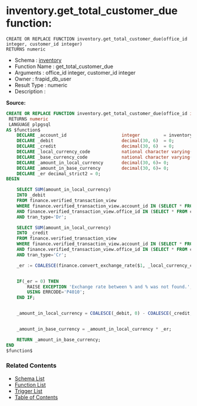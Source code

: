 # inventory.get_total_customer_due function:

```plpgsql
CREATE OR REPLACE FUNCTION inventory.get_total_customer_due(office_id integer, customer_id integer)
RETURNS numeric
```
* Schema : [inventory](../../schemas/inventory.md)
* Function Name : get_total_customer_due
* Arguments : office_id integer, customer_id integer
* Owner : frapid_db_user
* Result Type : numeric
* Description : 


**Source:**
```sql
CREATE OR REPLACE FUNCTION inventory.get_total_customer_due(office_id integer, customer_id integer)
 RETURNS numeric
 LANGUAGE plpgsql
AS $function$
    DECLARE _account_id                     integer         = inventory.get_account_id_by_customer_id($2);
    DECLARE _debit                          decimal(30, 6)  = 0;
    DECLARE _credit                         decimal(30, 6)  = 0;
    DECLARE _local_currency_code            national character varying(12) = core.get_currency_code_by_office_id($1); 
    DECLARE _base_currency_code             national character varying(12) = inventory.get_currency_code_by_customer_id($2);
    DECLARE _amount_in_local_currency       decimal(30, 6)= 0;
    DECLARE _amount_in_base_currency        decimal(30, 6)= 0;
    DECLARE _er decimal_strict2 = 0;
BEGIN

    SELECT SUM(amount_in_local_currency)
    INTO _debit
    FROM finance.verified_transaction_view
    WHERE finance.verified_transaction_view.account_id IN (SELECT * FROM finance.get_account_ids(_account_id))
    AND finance.verified_transaction_view.office_id IN (SELECT * FROM core.get_office_ids($1))
    AND tran_type='Dr';

    SELECT SUM(amount_in_local_currency)
    INTO _credit
    FROM finance.verified_transaction_view
    WHERE finance.verified_transaction_view.account_id IN (SELECT * FROM finance.get_account_ids(_account_id))
    AND finance.verified_transaction_view.office_id IN (SELECT * FROM core.get_office_ids($1))
    AND tran_type='Cr';

    _er := COALESCE(finance.convert_exchange_rate($1, _local_currency_code, _base_currency_code), 0);


    IF(_er = 0) THEN
        RAISE EXCEPTION 'Exchange rate between % and % was not found.', _local_currency_code, _base_currency_code
        USING ERRCODE='P4010';
    END IF;


    _amount_in_local_currency = COALESCE(_debit, 0) - COALESCE(_credit, 0);


    _amount_in_base_currency = _amount_in_local_currency * _er; 

    RETURN _amount_in_base_currency;
END
$function$

```

### Related Contents
* [Schema List](../../schemas.md)
* [Function List](../../functions.md)
* [Trigger List](../../triggers.md)
* [Table of Contents](../../README.md)

